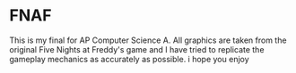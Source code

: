 # FNAF

This is my final for AP Computer Science A. All graphics are taken from the original Five Nights at Freddy's game and I have tried to replicate the gameplay mechanics as accurately as possible. i hope you enjoy
